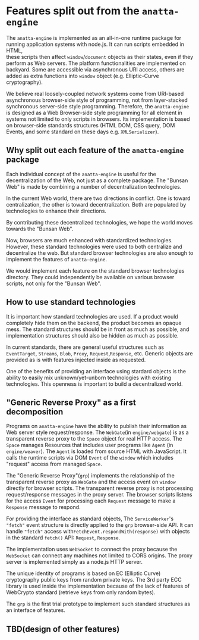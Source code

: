#  Features split out from the `anatta-engine`

The `anatta-engine` is implemented as an all-in-one runtime package 
for running application systems with node.js.
It can run scripts embedded in HTML,  
these scripts then affect `window`/`document` objects as their states,
even if they perform as Web servers.
The platform functionalities are implemented on backyard.
Some are accessible via asynchronous URI access, 
others are added as extra functions into `window` object 
(e.g. Elliptic-Curve cryptography).

We believe real loosely-coupled network systems come from
URI-based asynchronous browser-side style of programming, 
not from layer-stacked synchronous server-side style programming.
Therefore, the `anatta-engine` is designed as a
Web Browser-side style programming 
for all element in systems not limited to only scripts in browsers.
Its implementation is based on browser-side standards structures
(HTML DOM, CSS query, DOM Events, and 
some standard on these days e.g. `XMLSerializer`).

## Why split out each feature of the `anatta-engine` package

Each individual concept of the `anatta-engine` is useful for the 
decentralization of the Web, not just as a complete package.
The "Bunsan Web" is 
made by combining a number of decentralization technologies.

In the current Web world, there are two directions in conflict.
One is toward centralization, the other is toward decentralization.
Both are populated by technologies
to enhance their directions.

By contributing these decentralized technologies,
we hope the world moves towards the "Bunsan Web".

Now, browsers are much enhanced with standardized technologies.
However, these standard technologies were used to both centralize and 
decentralize the web.
But standard browser technologies are also enough 
to implement the features of `anatta-engine`.

We would implement each feature on the standard browser technologies directory.
They could independently be available on various browser scripts, 
not only for the "Bunsan Web".

## How to use standard technologies

It is important how standard technologies are used.
If a product would completely hide them on the backend, 
the product becomes an opaque mess.
The standard structures should be in front as much as possible,
and implementation structures should also be hidden as much as possible. 

In current standards, there are general useful structures such as
`EventTarget`, `Streams`, `Blob`, `Proxy`, `Request`,`Response`, etc.
Generic objects are provided as is with features injected inside as requested.

One of the benefits of providing an interface using stardard objects is
the ability to easily mix unknown/yet-unborn technologies with existing technologies.
This openness is important to build a decentralized world.

## "Generic Reverse Proxy" as a first decomposition

Programs on `anatta-engine` have the ability to publish their information 
as Web server style request/response. 
The `WebGate`(in `engine/webgate`) is as a transparent reverse proxy to
the `Space` object for real HTTP access.
The `Space` manages Resources that includes 
user programs like `Agent` (in `engine/weaver`).
The `Agent` is loaded from source HTML with JavaScript.
It calls the runtime scripts via DOM `Event` of the `window`
which includes "request" access from managed `Space`.

The "Generic Reverse Proxy"(`grp`) implements the relationship of
the transparent reverse proxy as `WebGate`
and the access event on `window` directly for browser scripts.
The transparent reverse proxy is not processing
request/response messages in the proxy server.
The browser scripts listens for the access `Event` for 
processing each `Request` message to make a `Response` message to respond.

For providing the interface as standard objects,
The `ServiceWorker`'s `"fetch"` event structure is directly applied to 
the `grp` browser-side API. 
It can handle `"fetch"` access with`FetchEvent.respondWith(response)` 
with objects in the standard `fetch()` API: `Request`, `Response`.

The implementation uses `WebSocket` to connect the proxy
because the `WebSocket` can connect any machines not limited to CORS origins.
The proxy server is implemented simply as a node.js HTTP server.

The unique identity of programs is based on 
EC (Elliptic Curve) cryptography public keys from random private keys.
The 3rd party ECC library is used inside the implementation because of the
lack of features of WebCrypto standard (retrieve keys from only random bytes).

The `grp` is the first trial prototype to implement
such standard structures as an interface of features.

## TBD(design of other features)

